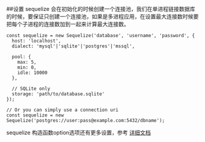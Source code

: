 ##设置
sequelize 会在初始化的时候创建一个连接池，我们在单进程链接数据库的时候，要保证只创建一个连接池，如果是多进程应用，在设置最大连接数时候要把每个子进程的连接数加到一起来计算最大连接数。

```
const sequelize = new Sequelize('database', 'username', 'password', {
  host: 'localhost',
  dialect: 'mysql'|'sqlite'|'postgres'|'mssql',

  pool: {
    max: 5,
    min: 0,
    idle: 10000
  },

  // SQLite only
  storage: 'path/to/database.sqlite'
});

// Or you can simply use a connection uri
const sequelize = new Sequelize('postgres://user:pass@example.com:5432/dbname');
```
sequelize 构造函数option选项还有更多设置，参考 [详细文档](http://docs.sequelizejs.com/class/lib/sequelize.js~Sequelize.html)